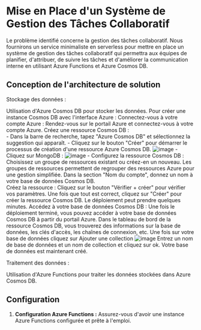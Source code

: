 # Mise en Place d'un Système de Gestion des Tâches Collaboratif

Le problème identifié concerne la gestion des tâches collaboratif. Nous fournirons un service minimaliste en serverless pour mettre en place un système de gestion des tâches collaboratif qui permettra aux équipes de planifier, d'attribuer, de suivre les tâches et d'améliorer la communication interne en utilisant Azure Functions et Azure Cosmos DB.

## Conception de l'architecture de solution

Stockage des données :

Utilisation d'Azure Cosmos DB pour stocker les données.
Pour créer une instance Cosmos DB avec l'interface Azure :
   Connectez-vous à votre compte Azure : Rendez-vous sur le portail Azure et connectez-vous à votre compte Azure.
   Créez une ressource Cosmos DB :    
     - Dans la barre de recherche, tapez "Azure Cosmos DB" et sélectionnez la suggestion qui apparaît.
     - Cliquez sur le bouton "Créer" pour démarrer le processus de création d'une ressource Azure Cosmos DB.
       ![image](https://github.com/Quentin1402/serveurless/assets/113422793/7ec8ee27-3c04-447e-87a8-9faabae5d3ef)
     - Cliquez sur MongoDB :
       ![image](https://github.com/Quentin1402/serveurless/assets/113422793/c780a055-afe0-4163-8d6a-5c4af44fba74)
     - Configurez la ressource Cosmos DB :   
        Choisissez un groupe de ressources existant ou créez-en un nouveau. Les groupes de ressources permettent de regrouper des ressources Azure pour une gestion simplifiée.
        Dans la section "Nom du compte", donnez un nom à votre base de données Cosmos DB.   
        Créez la ressource : Cliquez sur le bouton "Vérifier + créer" pour vérifier vos paramètres. Une fois que tout est correct, cliquez sur "Créer" pour créer la ressource Cosmos DB. Le déploiement peut prendre quelques minutes.
        Accédez à votre base de données Cosmos DB : Une fois le déploiement terminé, vous pouvez accéder à votre base de données Cosmos DB à partir du portail Azure. Dans le tableau de bord de la ressource Cosmos DB, vous trouverez des informations sur la base de données, les clés d'accès, les chaînes de connexion, etc.
        Une fois sur votre base de données cliquez sur Ajouter une collection
        ![image](https://github.com/Quentin1402/serveurless/assets/113422793/990150f0-4034-4653-8c3b-66d8b0a544ef)
        Entrez un nom de base de données et un nom de collection et cliquez sur ok.
   Votre base de données est maintenant créé.

Traitement des données :

Utilisation d'Azure Functions pour traiter les données stockées dans Azure Cosmos DB.

## Configuration

1. **Configuration Azure Functions :** Assurez-vous d'avoir une instance Azure Functions configurée et prête à l'emploi.
